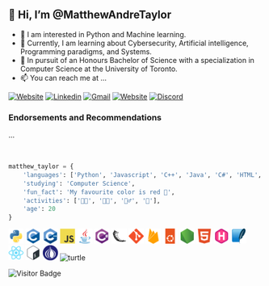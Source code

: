 ## 👋 Hi, I’m @MatthewAndreTaylor
- 👀 I am interested in Python and Machine learning.
- 🌱 Currently, I am learning about Cybersecurity, Artificial intelligence, Programming paradigms, and Systems.
- 🏫 In pursuit of an Honours Bachelor of Science with a specialization in Computer Science at the University of Toronto.
- 📫 You can reach me at ...

[![Website](https://img.shields.io/badge/Website-matthewtaylor.netlify.app-informational?style=flat-square&color=8B89CC&logo=Google-Chrome&logoColor=white)](https://matthewtaylor.netlify.app)
[![Linkedin](https://img.shields.io/badge/Linkedin-Matthew_Taylor-informational?style=flat-square&color=blue&logo=linkedin&logoColor=white)](https://www.linkedin.com/in/matthew-taylor-93b113260)
[![Gmail](https://img.shields.io/badge/Gmail-matthew.andre.taylor@gmail.com-informational?style=flat-square&color=D14836&logo=gmail&logoColor=white)](https://gmail.com)
[![Website](https://img.shields.io/badge/Flask-matthewtaylor.pythonanywhere.com-informational?style=flat-square&color=E23237&logo=flask&logoColor=white)](https://matthewtaylor.pythonanywhere.com)
[![Discord](https://img.shields.io/badge/Discord-matt_t-informational?style=flat-square&color=7289DA&logo=discord&logoColor=white)](https://discord.com/users/318497127238074379)


### Endorsements and Recommendations
<!--start:endorsements-->
...
<!--end:endorsements-->


<br>

```python
matthew_taylor = {
    'languages': ['Python', 'Javascript', 'C++', 'Java', 'C#', 'HTML', 'CSS'],
    'studying': 'Computer Science',
    'fun_fact': 'My favourite color is red 🍎',
    'activities': ['👨‍💻', '👨‍🔬', '🏊‍♂️', '🏓'],
    'age': 20
}
```
   
<code><img height="30" alt="python" src="https://raw.githubusercontent.com/devicons/devicon/master/icons/python/python-original.svg"></code>
<code><img height="30" alt="c" src="https://raw.githubusercontent.com/devicons/devicon/master/icons/c/c-original.svg"></code>
<code><img height="30" alt="c++" src="https://raw.githubusercontent.com/devicons/devicon/master/icons/cplusplus/cplusplus-original.svg"></code>
<code><img height="30" alt="javascript" src="https://raw.githubusercontent.com/devicons/devicon/master/icons/javascript/javascript-original.svg"></code>
<code><img height="30" alt="java" src="https://raw.githubusercontent.com/devicons/devicon/master/icons/java/java-original.svg"></code>
<code><img height="30" alt="c#" src="https://raw.githubusercontent.com/devicons/devicon/master/icons/csharp/csharp-original.svg"></code>
<code><img height="30" alt="flask" src="https://raw.githubusercontent.com/devicons/devicon/master/icons/flask/flask-original.svg"></code>
<code><img height="30" alt="git" src="https://raw.githubusercontent.com/devicons/devicon/master/icons/git/git-original.svg"></code>
<code><img height="30" alt="firebase" src="https://raw.githubusercontent.com/devicons/devicon/master/icons/firebase/firebase-plain.svg"></code>
<code><img height="30" alt="ubuntu" src="https://raw.githubusercontent.com/devicons/devicon/master/icons/ubuntu/ubuntu-plain.svg"></code>
<code><img height="30" alt="nodejs" src="https://raw.githubusercontent.com/devicons/devicon/master/icons/nodejs/nodejs-original.svg"></code>
<code><img height="30" alt="html5" src="https://raw.githubusercontent.com/devicons/devicon/master/icons/html5/html5-plain.svg"></code>
<code><img height="30" alt="hugo" src="https://raw.githubusercontent.com/devicons/devicon/master/icons/hugo/hugo-original.svg"></code>
<code><img height="30" alt="sqlite" src="https://raw.githubusercontent.com/devicons/devicon/master/icons/sqlite/sqlite-original.svg"></code>
<code><img height="30" alt="react" src="https://raw.githubusercontent.com/devicons/devicon/master/icons/react/react-original.svg"></code>
<code><img height="30" alt="bash" src="https://raw.githubusercontent.com/devicons/devicon/master/icons/bash/bash-original.svg"></code>
<code><img height="30" alt="perl" src="https://raw.githubusercontent.com/devicons/devicon/master/icons/perl/perl-original.svg"></code>
<img height="40" alt="turtle" src="https://i.pinimg.com/originals/49/2a/36/492a36494fc89228bf30580f2387ff86.gif"></img>

![Visitor Badge](https://visitor-badge.laobi.icu/badge?page_id=MatthewAndreTaylor.MatthewAndreTaylor)

<!---MatthewAndreTaylor/MatthewAndreTaylor is a ✨ special ✨ repository because its `README.md` (this file) appears on your GitHub profile.
You can click the Preview link to take a look at your changes.--->
